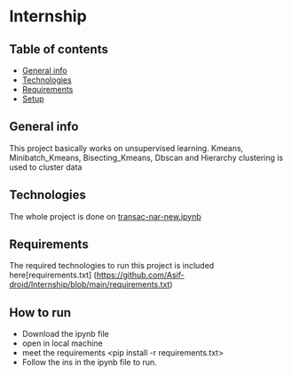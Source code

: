 # Internship

## Table of contents
* [General info](#general-info)
* [Technologies](#technologies)
* [Requirements](#requirements)
* [Setup](#setup)

## General info
This project basically works on unsupervised learning. Kmeans, Minibatch_Kmeans, Bisecting_Kmeans, Dbscan and Hierarchy clustering is used to cluster data
	
## Technologies
The whole project is done on [transac-nar-new.ipynb](https://github.com/Asif-droid/Internship/blob/main/transac-nar-new.ipynb)
## Requirements
The required technologies to run this project is included here[requirements.txt] (https://github.com/Asif-droid/Internship/blob/main/requirements.txt)

## How to run
* Download the ipynb file 
* open in local machine
* meet the requirements
	<pip install -r requirements.txt>
* Follow the ins in the ipynb file to run.




